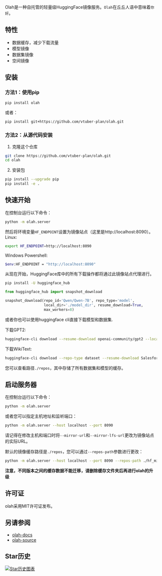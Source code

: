 Olah是一种自托管的轻量级HuggingFace镜像服务。`Olah`在丘丘人语中意味着`你好`。

## 特性
* 数据缓存，减少下载流量
* 模型镜像
* 数据集镜像
* 空间镜像

## 安装

### 方法1：使用pip

```bash
pip install olah
```

或者：

```bash
pip install git+https://github.com/vtuber-plan/olah.git
```

### 方法2：从源代码安装

1. 克隆这个仓库
```bash
git clone https://github.com/vtuber-plan/olah.git
cd olah
```

2. 安装包
```bash
pip install --upgrade pip
pip install -e .
```

## 快速开始
在控制台运行以下命令：
```bash
python -m olah.server
```

然后将环境变量`HF_ENDPOINT`设置为镜像站点（这里是http://localhost:8090）。
Linux: 
```bash
export HF_ENDPOINT=http://localhost:8090
```

Windows Powershell:
```bash
$env:HF_ENDPOINT = "http://localhost:8090"
```

从现在开始，HuggingFace库中的所有下载操作都将通过此镜像站点代理进行。
```bash
pip install -U huggingface_hub
```

```python
from huggingface_hub import snapshot_download

snapshot_download(repo_id='Qwen/Qwen-7B', repo_type='model',
                  local_dir='./model_dir', resume_download=True,
                  max_workers=8)

```

或者你也可以使用huggingface cli直接下载模型和数据集.

下载GPT2:
```bash
huggingface-cli download --resume-download openai-community/gpt2 --local-dir gpt2
```

下载WikiText:
```bash
huggingface-cli download --repo-type dataset --resume-download Salesforce/wikitext --local-dir wikitext
```

您可以查看路径`./repos`，其中存储了所有数据集和模型的缓存。

## 启动服务器
在控制台运行以下命令：
```bash
python -m olah.server
```

或者您可以指定主机地址和监听端口：
```bash
python -m olah.server --host localhost --port 8090
```
请记得在修改主机和端口时将`--mirror-url`和`--mirror-lfs-url`更改为镜像站点的实际URL。

默认的镜像缓存路径是`./repos`，您可以通过`--repos-path`参数进行更改：
```bash
python -m olah.server --host localhost --port 8090 --repos-path ./hf_mirrors
```

**注意，不同版本之间的缓存数据不能迁移，请删除缓存文件夹后再进行olah的升级**

## 许可证

olah采用MIT许可证发布。

## 另请参阅

- [olah-docs](https://github.com/vtuber-plan/olah/tree/main/docs)
- [olah-source](https://github.com/vtuber-plan/olah)

## Star历史

[![Star历史图表]()](https://star-history.com/#vtuber-plan/olah&Date)